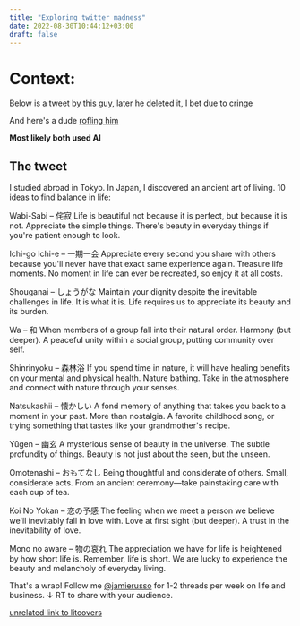 ```yaml
---
title: "Exploring twitter madness"
date: 2022-08-30T10:44:12+03:00
draft: false
---
```


# Context:

Below is a tweet by [this guy](https://twitter.com/jamierusso), later he deleted it, I bet due to cringe

And here's a dude [rofling him](https://twitter.com/Noahpinion/status/1563068360773881856?s=20&t=fa4zGGPHjzJ0lgmsMAMNlA)

__Most likely both used AI__

## The tweet

I studied abroad in Tokyo. In Japan, I discovered an ancient art of living. 10 ideas to find balance in life:

Wabi-Sabi – 侘寂 Life is beautiful not because it is perfect, but because it is not. Appreciate the simple things. There's beauty in everyday things if you're patient enough to look.

Ichi-go Ichi-e – 一期一会 Appreciate every second you share with others because you'll never have that exact same experience again. Treasure life moments. No moment in life can ever be recreated, so enjoy it at all costs.

Shouganai – しょうがな Maintain your dignity despite the inevitable challenges in life. It is what it is. Life requires us to appreciate its beauty and its burden.

Wa – 和 When members of a group fall into their natural order. Harmony (but deeper). A peaceful unity within a social group, putting community over self.

Shinrinyoku – 森林浴 If you spend time in nature, it will have healing benefits on your mental and physical health. Nature bathing. Take in the atmosphere and connect with nature through your senses.

Natsukashii – 懐かしい A fond memory of anything that takes you back to a moment in your past. More than nostalgia. A favorite childhood song, or trying something that tastes like your grandmother's recipe.

Yūgen – 幽玄 A mysterious sense of beauty in the universe. The subtle profundity of things. Beauty is not just about the seen, but the unseen.

Omotenashi – おもてなし Being thoughtful and considerate of others. Small, considerate acts. From an ancient ceremony—take painstaking care with each cup of tea.

Koi No Yokan – 恋の予感 The feeling when we meet a person we believe we'll inevitably fall in love with. Love at first sight (but deeper). A trust in the inevitability of love.

Mono no aware – 物の哀れ The appreciation we have for life is heightened by how short life is. Remember, life is short. We are lucky to experience the beauty and melancholy of everyday living.

That's a wrap! Follow me [@jamierusso](https://twitter.com/jamierusso) for 1-2 threads per week on life and business. ↓ RT to share with your audience.

[unrelated link to litcovers](https://litc.fly.dev)

